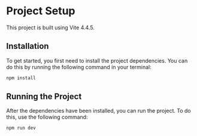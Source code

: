 # Project Setup

This project is built using Vite 4.4.5.

## Installation

To get started, you first need to install the project dependencies. You can do this by running the following command in your terminal:

```bash
npm install
```

## Running the Project

After the dependencies have been installed, you can run the project. To do this, use the following command:

```bash
npm run dev
```